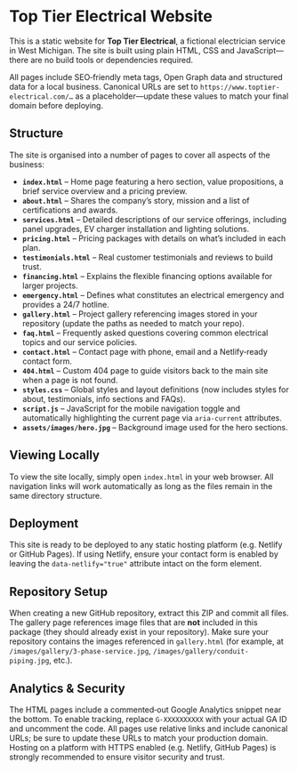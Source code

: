 # Top Tier Electrical Website

This is a static website for **Top Tier Electrical**, a fictional electrician service in West Michigan.  The site is built using plain HTML, CSS and JavaScript—there are no build tools or dependencies required.

All pages include SEO‑friendly meta tags, Open Graph data and structured data for a local business.  Canonical URLs are set to `https://www.toptier-electrical.com/…` as a placeholder—update these values to match your final domain before deploying.

## Structure

The site is organised into a number of pages to cover all aspects of the business:

- **`index.html`** – Home page featuring a hero section, value propositions, a brief service overview and a pricing preview.
- **`about.html`** – Shares the company’s story, mission and a list of certifications and awards.
- **`services.html`** – Detailed descriptions of our service offerings, including panel upgrades, EV charger installation and lighting solutions.
- **`pricing.html`** – Pricing packages with details on what’s included in each plan.
- **`testimonials.html`** – Real customer testimonials and reviews to build trust.
- **`financing.html`** – Explains the flexible financing options available for larger projects.
- **`emergency.html`** – Defines what constitutes an electrical emergency and provides a 24/7 hotline.
- **`gallery.html`** – Project gallery referencing images stored in your repository (update the paths as needed to match your repo).
- **`faq.html`** – Frequently asked questions covering common electrical topics and our service policies.
- **`contact.html`** – Contact page with phone, email and a Netlify‑ready contact form.
- **`404.html`** – Custom 404 page to guide visitors back to the main site when a page is not found.
- **`styles.css`** – Global styles and layout definitions (now includes styles for about, testimonials, info sections and FAQs).
- **`script.js`** – JavaScript for the mobile navigation toggle and automatically highlighting the current page via `aria-current` attributes.
- **`assets/images/hero.jpg`** – Background image used for the hero sections.

## Viewing Locally

To view the site locally, simply open `index.html` in your web browser.  All navigation links will work automatically as long as the files remain in the same directory structure.

## Deployment

This site is ready to be deployed to any static hosting platform (e.g. Netlify or GitHub Pages).  If using Netlify, ensure your contact form is enabled by leaving the `data-netlify="true"` attribute intact on the form element.

## Repository Setup

When creating a new GitHub repository, extract this ZIP and commit all files.  The gallery page references image files that are **not** included in this package (they should already exist in your repository).  Make sure your repository contains the images referenced in `gallery.html` (for example, at `/images/gallery/3-phase-service.jpg`, `/images/gallery/conduit-piping.jpg`, etc.).

## Analytics & Security

The HTML pages include a commented‑out Google Analytics snippet near the bottom. To enable tracking, replace `G-XXXXXXXXXX` with your actual GA ID and uncomment the code.  All pages use relative links and include canonical URLs; be sure to update these URLs to match your production domain.  Hosting on a platform with HTTPS enabled (e.g. Netlify, GitHub Pages) is strongly recommended to ensure visitor security and trust.